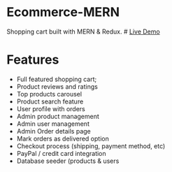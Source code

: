 # Ecommerce-MERN
Shopping cart built with MERN &amp; Redux.  # [Live Demo](https://ecommerce-mern-nithin.herokuapp.com/)


 # Features
 * Full featured shopping cart;
 * Product reviews and ratings
 * Top products carousel
 * Product search feature
 * User profile with orders
 * Admin product management
 * Admin user management
 * Admin Order details page
 * Mark orders as delivered option
 * Checkout process (shipping, payment method, etc)
 * PayPal / credit card integration
 * Database seeder (products & users



    
